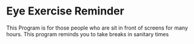 # Eye Exercise Reminder
This Program is for those people who are sit in front of screens for many hours. This program reminds you to take breaks in sanitary times